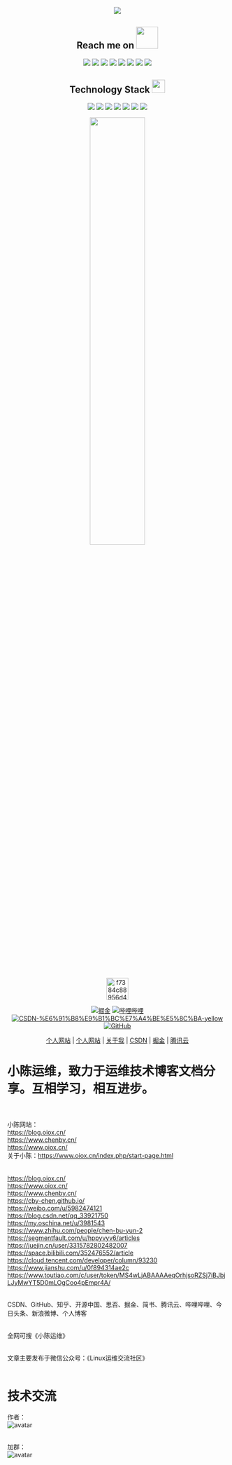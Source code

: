 <!-- ![Anurag's GitHub stats](https://github-readme-stats.vercel.app/api?username=cby-chen&show_icons=true&theme=radical)

[![Readme Card](https://github-readme-stats.vercel.app/api/pin/?username=cby-chen&repo=Kubernetes)](https://github.com/cby-chen/Kubernetes)

[![Top Langs](https://github-readme-stats.vercel.app/api/top-langs/?username=cby-chen&langs_count=10)](https://github.com/cby-chen/)

[![GitHub Streak](https://github-readme-streak-stats.herokuapp.com/?user=cby-chen)](https://github.com/cby-chen/)

![](https://img.shields.io/badge/<WORD_ON_LEFT>-<WORD_ON_RIGHT>-informational?style=flat&logo=linux&logoColor=white&color=2bbc8a) -->



<p align = "center">
  <img src = "https://github-readme-stats.vercel.app/api?username=cby-chen&show_icons=true&theme=tokyonight&line_height=27">
</p>

<h2 align="center">Reach me on <img src="https://media.giphy.com/media/mGcNjsfWAjY5AEZNw6/giphy.gif" width="50"></h2>
<p align="center">
<img src="https://img.shields.io/badge/-JavaScript-black?style=flat-square&logo=javascript"/>
<img src="https://img.shields.io/badge/-Nodejs-black?style=flat-square&logo=Node.js"/>
<img src="https://img.shields.io/badge/-Expressjs-black?style=flat-square&logo=Express.js"/>
<img src="https://img.shields.io/badge/-React-black?style=flat-square&logo=react"/>
<img src="https://img.shields.io/badge/-MongoDB-black?style=flat-square&logo=mongodb"/>
<img src="https://img.shields.io/badge/-MySQL-black?style=flat-square&logo=mysql"/>
<img src="https://img.shields.io/badge/-Git-black?style=flat-square&logo=git"/>
<img src="https://img.shields.io/badge/-GitHub-black?style=flat-square&logo=github"/>
</p>
<p align="center">
<h2 align="center">Technology Stack <img src="https://media.giphy.com/media/WUlplcMpOCEmTGBtBW/giphy.gif" width="30"></h2>


<p align="center">
<img src="https://img.shields.io/badge/C-00599C?style=flat-square&logo=c&logoColor=white"/>
<img src="https://img.shields.io/badge/-java-E34A86?style=flat-square&logo=java"/>
<img src="https://img.shields.io/badge/-C++-00599C?style=flat-square&logo=c"/>
<img src="https://img.shields.io/badge/-HTML5-E34F26?style=flat-square&logo=html5&logoColor=white"/>
<img src="https://img.shields.io/badge/-CSS3-1572B6?style=flat-square&logo=css3"/>
<img src="https://img.shields.io/badge/-Bootstrap-563D7C?style=flat-square&logo=bootstrap"/>
<img src="https://img.shields.io/badge/-Heroku-430098?style=flat-square&logo=heroku"/>
</p>


 
<!-- <p align = "center">
 <img src="https://activity-graph.herokuapp.com/graph?user=cby-chen&theme=redical">
</p> -->

<p align = "center">
<img width="50%" src="https://github-readme-streak-stats.herokuapp.com/?user=cby-chen&show_icons=true&locale=en&layout=compact&theme=radical&line_height=0" />
</p>


</marquee><p align="center"><img src="https://img-blog.csdnimg.cn/f7384c88956d4378b72e47548e19c9f8.gif" alt="f7384c88956d4378b72e47548e19c9f8.gif" width="50" /></p><p align="center">
  <a href="https://juejin.cn/user/3315782802482007"><img src="https://img.shields.io/badge/juejin-%E6%8E%98%E9%87%91-blue.svg" alt="掘金" /></a>
  <a href="https://space.bilibili.com/352476552/article"><img src="https://img.shields.io/badge/bilibili-%E5%93%94%E5%93%A9%E5%93%94%E5%93%A9-critical" alt="哔哩哔哩" /></a>
  <a href="https://blog.csdn.net/qq_33921750"><img src="https://img.shields.io/badge/CSDN-%E6%91%B8%E9%B1%BC%E7%A4%BE%E5%8C%BA-yellow" alt="CSDN-%E6%91%B8%E9%B1%BC%E7%A4%BE%E5%8C%BA-yellow" /></a>
<a href="https://github.com/cby-chen/"><img src="https://img.shields.io/badge/GitHub-%E5%AD%98%E5%82%A8%E5%BA%93-black.svg" alt="GitHub" /></a>
</p>



<p align="center">
<a href="http://www.oiox.cn/">个人网站</a> |  <a href="http://www.chenby.cn/">个人网站</a>  |  <a href="https://www.oiox.cn/index.php/start-page.html">关于我</a>  | <a href="https://blog.csdn.net/qq_33921750">CSDN</a> | <a href="https://juejin.cn/user/3315782802482007">掘金</a> | <a href="https://cloud.tencent.com/developer/column/93230">腾讯云</a> 
</p>

# 
 
# 小陈运维，致力于运维技术博客文档分享。互相学习，相互进步。 </br> </br>

小陈网站：</br>
https://blog.oiox.cn/ </br>
https://www.chenby.cn/ </br>
https://www.oiox.cn/ </br>
关于小陈：https://www.oiox.cn/index.php/start-page.html </br>
 </br>
 </br>
https://blog.oiox.cn/ </br>
https://www.oiox.cn/ </br>
https://www.chenby.cn/ </br>
https://cby-chen.github.io/ </br>
https://weibo.com/u/5982474121 </br>
https://blog.csdn.net/qq_33921750 </br>
https://my.oschina.net/u/3981543 </br>
https://www.zhihu.com/people/chen-bu-yun-2 </br>
https://segmentfault.com/u/hppyvyv6/articles </br>
https://juejin.cn/user/3315782802482007 </br>
https://space.bilibili.com/352476552/article </br>
https://cloud.tencent.com/developer/column/93230 </br>
https://www.jianshu.com/u/0f894314ae2c </br>
https://www.toutiao.com/c/user/token/MS4wLjABAAAAeqOrhjsoRZSj7iBJbjLJyMwYT5D0mLOgCoo4pEmpr4A/ </br> </br>

CSDN、GitHub、知乎、开源中国、思否、掘金、简书、腾讯云、哔哩哔哩、今日头条、新浪微博、个人博客 </br> </br>

全网可搜《小陈运维》 </br> </br>

文章主要发布于微信公众号：《Linux运维交流社区》 </br> </br>

# 技术交流

作者：
</br>
![avatar](https://www.oiox.cn/about/2.png)   
</br>

加群：
</br>
![avatar](https://www.oiox.cn/about/1.png)






